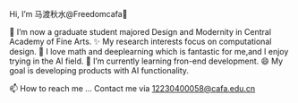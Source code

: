 Hi, I’m 马渡秋水@Freedomcafa👋

 👀 I’m now a graduate student majored Design and Modernity in Central Academy of Fine Arts.
 ✨ My research interests focus on computational design.
 💞️ I love math and deeplearning which is fantastic for me,and I enjoy trying in the AI field.
 🌱 I’m currently learning fron-end development.
 😄 My goal is developing products with AI functionality.
 
 📫 How to reach me ... Contact me via 12230400058@cafa.edu.cn


<!---
Freedomcafa/Freedomcafa is a ✨ special ✨ repository because its `README.md` (this file) appears on your GitHub profile.
You can click the Preview link to take a look at your changes.
--->

